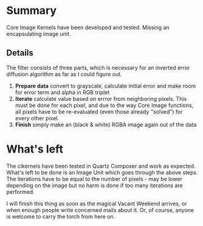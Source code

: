# Summary #

Core Image Kernels have been developed and tested. Missing an encapsulating image unit.

## Details ##

The filter consists of three parts, which is necessary for an inverted error diffusion algorithm as far as I could figure out.
  1. **Prepare data** convert to grayscale, calculate initial error and make room for error term and alpha in RGB triplet
  1. **Iterate** calculate value based on errror from neighboring pixels. This must be done for each pixel, and due to the way Core Image functions, all pixels have to be re-evaluated (even those already "solved") for every other pixel.
  1. **Finish** simply make an (black & white) RGBA image again out of the data

# What's left #
The cikernels have been tested in Quartz Composer and work as expected. What's left to be done is an Image Unit which goes through the above steps. The iterations have to be equal to the number of pixels - may be lower depending on the image but no harm is done if too many iterations are performed.

I will finish this thing as soon as the magical Vacant Weekend arrives, or when enough people write concerned mails about it. Or, of course, anyone is welcome to carry the torch from here on.
